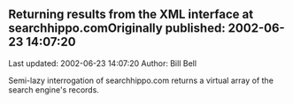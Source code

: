 ## Returning results from the XML interface at searchhippo.comOriginally published: 2002-06-23 14:07:20 
Last updated: 2002-06-23 14:07:20 
Author: Bill Bell 
 
Semi-lazy interrogation of searchhippo.com returns a virtual array of the search engine's records.